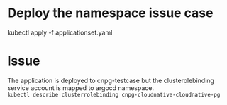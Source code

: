 # Deploy the namespace issue case
kubectl apply -f applicationset.yaml

# Issue
The application is deployed to cnpg-testcase but the clusterolebinding service account is mapped to argocd namespace.  
`kubectl describe clusterrolebinding cnpg-cloudnative-cloudnative-pg`
